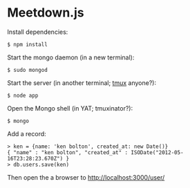 # Meetdown.js

Install dependencies:

    $ npm install

Start the mongo daemon (in a new terminal):

    $ sudo mongod

Start the server (in another terminal; [tmux][] anyone?):

    $ node app

Open the Mongo shell (in YAT; tmuxinator?):

    $ mongo

Add a record:

    > ken = {name: 'ken bolton', created_at: new Date()}
    { "name" : "ken bolton", "created_at" : ISODate("2012-05-16T23:28:23.670Z") }
    > db.users.save(ken)

Then open the a browser to <http://localhost:3000/user/>

[tmux]: http://tmux.sourceforge.net/ "Many terminals, one screen"
